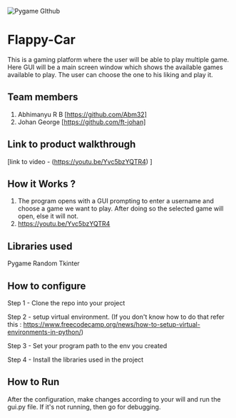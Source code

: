 
![Pygame GIthub](https://user-images.githubusercontent.com/64391274/229285417-80d68655-4282-4a33-87a2-20723c8dfcb0.png)



# Flappy-Car
This is a gaming platform where the user will be able to play multiple game. Here GUI will be a main screen window which shows the available games available to play. The user can choose the one to his liking and play it.
## Team members
1. Abhimanyu R B [https://github.com/Abm32]
2. Johan George [https://github.com/ft-johan]
## Link to product walkthrough
[link to video - (https://youtu.be/Yvc5bzYQTR4) ]
## How it Works ?
1. The program opens with a GUI prompting to enter a username and choose a game we want to play. After doing so the selected game will open, else it will not.
2. https://youtu.be/Yvc5bzYQTR4
## Libraries used
Pygame
Random
Tkinter
## How to configure
Step 1 - Clone the repo into your project

Step 2 - setup virtual environment. (If you don't know how to do that refer this : https://www.freecodecamp.org/news/how-to-setup-virtual-environments-in-python/)

Step 3 - Set your program path to the env you created

Step 4 - Install the libraries used in the project


## How to Run
After the configuration, make changes according to your will and run the gui.py file. If it's not running, then go for debugging.
